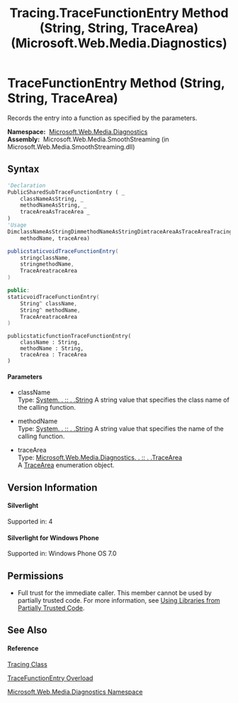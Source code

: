 ﻿---
title: Tracing.TraceFunctionEntry Method (String, String, TraceArea) (Microsoft.Web.Media.Diagnostics)
TOCTitle: TraceFunctionEntry Method (String, String, TraceArea)
ms:assetid: M:Microsoft.Web.Media.Diagnostics.Tracing.TraceFunctionEntry(System.String,System.String,Microsoft.Web.Media.Diagnostics.TraceArea)
ms:mtpsurl: https://msdn.microsoft.com/en-us/library/microsoft.web.media.diagnostics.tracing.tracefunctionentry(v=VS.90)
ms:contentKeyID: 23961013
ms.date: 05/02/2012
mtps_version: v=VS.90
dev_langs:
- vb
- csharp
- c++
- jscript
api_location:
- Microsoft.Web.Media.SmoothStreaming.dll
api_name:
- Microsoft.Web.Media.Diagnostics.Tracing.TraceFunctionEntry
api_type:
- Managed
topic_type:
- apiref
- kbSyntax
product_family_name: VS
ROBOTS: INDEX,FOLLOW
---

# TraceFunctionEntry Method (String, String, TraceArea)

Records the entry into a function as specified by the parameters.

**Namespace:**  [Microsoft.Web.Media.Diagnostics](microsoft-web-media-diagnostics-namespace_1.md)  
**Assembly:**  Microsoft.Web.Media.SmoothStreaming (in Microsoft.Web.Media.SmoothStreaming.dll)

## Syntax

``` vb
'Declaration
PublicSharedSubTraceFunctionEntry ( _
    classNameAsString, _
    methodNameAsString, _
    traceAreaAsTraceArea _
)
'Usage
DimclassNameAsStringDimmethodNameAsStringDimtraceAreaAsTraceAreaTracing.TraceFunctionEntry(className, _
    methodName, traceArea)
```

``` csharp
publicstaticvoidTraceFunctionEntry(
    stringclassName,
    stringmethodName,
    TraceAreatraceArea
)
```

``` c++
public:
staticvoidTraceFunctionEntry(
    String^ className, 
    String^ methodName, 
    TraceAreatraceArea
)
```

``` jscript
publicstaticfunctionTraceFunctionEntry(
    className : String, 
    methodName : String, 
    traceArea : TraceArea
)
```

#### Parameters

  - className  
    Type: [System. . :: . .String](https://msdn.microsoft.com/en-us/library/s1wwdcbf\(v=vs.90\))  
    A string value that specifies the class name of the calling function.  

<!-- end list -->

  - methodName  
    Type: [System. . :: . .String](https://msdn.microsoft.com/en-us/library/s1wwdcbf\(v=vs.90\))  
    A string value that specifies the name of the calling function.  

<!-- end list -->

  - traceArea  
    Type: [Microsoft.Web.Media.Diagnostics. . :: . .TraceArea](tracearea-enumeration-microsoft-web-media-diagnostics_1.md)  
    A [TraceArea](tracearea-enumeration-microsoft-web-media-diagnostics_1.md) enumeration object.  

## Version Information

#### Silverlight

Supported in: 4  

#### Silverlight for Windows Phone

Supported in: Windows Phone OS 7.0  

## Permissions

  - Full trust for the immediate caller. This member cannot be used by partially trusted code. For more information, see [Using Libraries from Partially Trusted Code](https://msdn.microsoft.com/en-us/library/8skskf63\(v=vs.90\)).

## See Also

#### Reference

[Tracing Class](tracing-class-microsoft-web-media-diagnostics_1.md)

[TraceFunctionEntry Overload](tracing-tracefunctionentry-method-microsoft-web-media-diagnostics_1.md)

[Microsoft.Web.Media.Diagnostics Namespace](microsoft-web-media-diagnostics-namespace_1.md)

